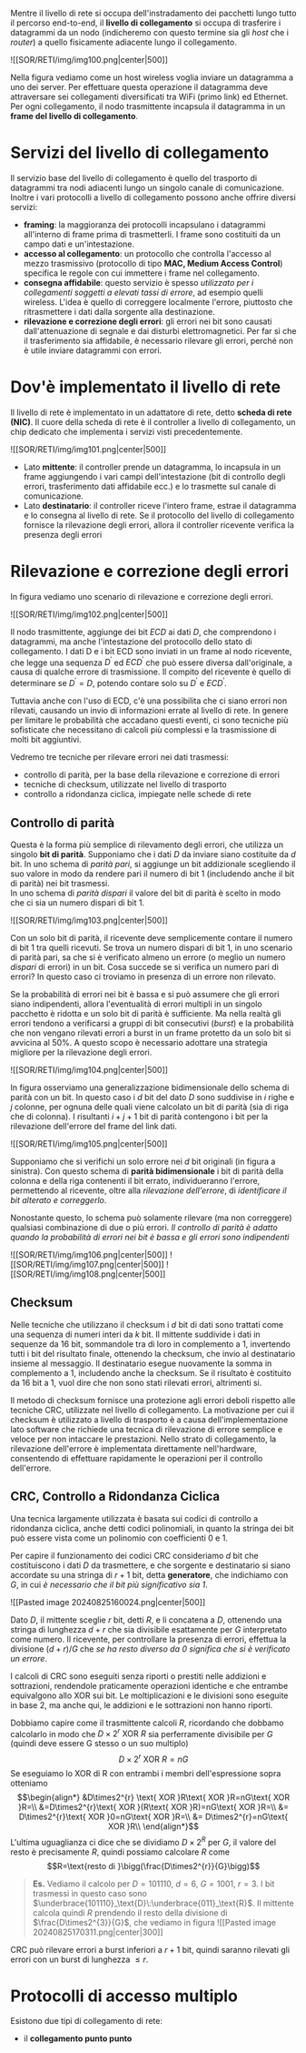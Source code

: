 Mentre il livello di rete si occupa dell'instradamento dei pacchetti lungo tutto il percorso end-to-end, il **livello di collegamento** si occupa di trasferire i datagrammi da un nodo (indicheremo con questo termine sia gli *host* che i *router*) a quello fisicamente adiacente lungo il collegamento.

![[SOR/RETI/img/img100.png|center|500]]

Nella figura vediamo come un host wireless voglia inviare un datagramma a uno dei server. Per effettuare questa operazione il datagramma deve attraversare sei collegamenti diversificati tra WiFi (primo link) ed Ethernet. 
Per ogni collegamento, il nodo trasmittente incapsula il datagramma in un **frame del livello di collegamento**.

# Servizi del livello di collegamento
Il servizio base del livello di collegamento è quello del trasporto di datagrammi tra nodi adiacenti lungo un singolo canale di comunicazione. Inoltre i vari protocolli a livello di collegamento possono anche offrire diversi servizi:
- **framing**: la maggioranza dei protocolli incapsulano i datagrammi all'interno di frame prima di trasmetterli. I frame sono costituiti da un campo dati e un'intestazione.
- **accesso al collegamento**: un protocollo che controlla l'accesso al mezzo trasmissivo (protocollo di tipo **MAC, Medium Access Control**) specifica le regole con cui immettere i frame nel collegamento.
- **consegna affidabile**: questo servizio è spesso *utilizzato per i collegamenti soggetti a elevati tassi di errore*, ad esempio quelli wireless. L'idea è quello di correggere localmente l'errore, piuttosto che ritrasmettere i dati dalla sorgente alla destinazione. 
- **rilevazione e correzione degli errori**: gli errori nei bit sono causati dall'attenuazione di segnale e dai disturbi elettromagnetici. Per far sì che il trasferimento sia affidabile, è necessario rilevare gli errori, perché non è utile inviare datagrammi con errori. 

# Dov'è implementato il livello di rete
Il livello di rete è implementato in un adattatore di rete, detto **scheda di rete (NIC)**. Il cuore della scheda di rete è il controller a livello di collegamento, un chip dedicato che implementa i servizi visti precedentemente.

![[SOR/RETI/img/img101.png|center|500]]

- Lato **mittente**: il controller prende un datagramma, lo incapsula in un frame aggiungendo i vari campi dell'intestazione (bit di controllo degli errori, trasferimento dati affidabile ecc.) e lo trasmette sul canale di comunicazione.
- Lato **destinatario**: il controller riceve l'intero frame, estrae il datagramma e lo consegna al livello di rete. Se il protocollo del livello di collegamento fornisce la rilevazione degli errori, allora il controller ricevente verifica la presenza degli errori

# Rilevazione e correzione degli errori
In figura vediamo uno scenario di rilevazione e correzione degli errori.

![[SOR/RETI/img/img102.png|center|500]]

Il nodo trasmittente, aggiunge dei bit $ECD$ ai dati $D$, che comprendono i datagrammi, ma anche l'intestazione del protocollo dello stato di collegamento. I dati D e i bit ECD sono inviati in un frame al nodo ricevente, che legge una sequenza $D^{'}$ ed $ECD^{'}$ che può essere diversa dall'originale, a causa di qualche errore di trasmissione. 
Il compito del ricevente è quello di determinare se $D^{'}=D$, potendo contare solo su $D^{'}$ e $ECD^{'}$.

Tuttavia anche con l'uso di ECD, c'è una possibilita che ci siano errori non rilevati, causando un invio di informazioni errate al livello di rete. In genere per limitare le probabilità che accadano questi eventi, ci sono tecniche più sofisticate che necessitano di calcoli più  complessi e la trasmissione di molti bit aggiuntivi.

Vedremo tre tecniche per rilevare errori nei dati trasmessi: 
- controllo di parità, per la base della rilevazione e correzione di errori
- tecniche di checksum, utilizzate nel livello di trasporto
- controllo a ridondanza ciclica, impiegate nelle schede di rete

## Controllo di parità
Questa è la forma più semplice di rilevamento degli errori, che utilizza un singolo **bit di parità**. 
Supponiamo che i dati $D$ da inviare siano costituite da $d$ bit. In uno schema di *parità pari*, si aggiunge un bit addizionale scegliendo il suo valore in modo da rendere pari il numero di bit 1 (includendo anche il bit di parità) nei bit trasmessi.  
In uno schema di *parità dispari* il valore del bit di parità è scelto in modo che ci sia un numero dispari di bit 1.

![[SOR/RETI/img/img103.png|center|500]]

Con un solo bit di parità, il ricevente deve semplicemente contare il numero di bit 1 tra quelli ricevuti. Se trova un numero dispari di bit 1, in uno scenario di parità pari, sa che si è verificato almeno un errore (o meglio un numero *dispari* di errori) in un bit.
Cosa succede se si verifica un numero pari di errori? In questo caso ci troviamo in presenza di un errore non rilevato. 

Se la probabilità di errori nei bit è bassa e si può assumere che gli errori siano indipendenti, allora l'eventualità di errori multipli in un singolo pacchetto è ridotta e un solo bit di parità è sufficiente. Ma nella realtà gli errori tendono a verificarsi a gruppi di bit consecutivi (*burst*) e la probabilità che non vengano rilevati errori a burst in un frame protetto da un solo bit si avvicina al 50%. A questo scopo è necessario adottare una strategia migliore per la rilevazione degli errori. 

![[SOR/RETI/img/img104.png|center|500]]

In figura osserviamo una generalizzazione bidimensionale dello schema di parità con un bit. In questo caso i $d$ bit del dato $D$ sono suddivise in $i$ righe e $j$ colonne, per ognuna delle quali viene calcolato un bit di parità (sia di riga che di colonna). 
I risultanti $i+j+1$ bit di parità contengono i bit per la rilevazione dell'errore del frame del link dati. 

![[SOR/RETI/img/img105.png|center|500]]

Supponiamo che si verifichi un solo errore nei $d$ bit originali (in figura a sinistra). Con questo schema di **parità bidimensionale** i bit di parità della colonna e della riga contenenti il bit errato, individueranno l'errore, permettendo al ricevente, oltre alla *rilevazione dell'errore*, di *identificare il bit alterato e correggerlo*. 

Nonostante questo, lo schema può solamente rilevare (ma non correggere) qualsiasi combinazione di due o più errori. *Il controllo di parità è adatto quando la probabilità di errori nei bit è bassa e gli errori sono indipendenti*

![[SOR/RETI/img/img106.png|center|500]]
![[SOR/RETI/img/img107.png|center|500]]
![[SOR/RETI/img/img108.png|center|500]]

## Checksum
Nelle tecniche che utilizzano il checksum i $d$ bit di dati sono trattati come una sequenza di numeri interi da $k$ bit. 
Il mittente suddivide i dati in sequenze da 16 bit, sommandole tra di loro in complemento a 1, invertendo tutti i bit del risultato finale, ottenendo la checksum, che invio al destinatario insieme al messaggio. Il destinatario esegue nuovamente la somma in complemento a 1, includendo anche la checksum. Se il risultato è costituito da 16 bit a 1, vuol dire che non sono stati rilevati errori, altrimenti si.

Il metodo di checksum fornisce una protezione agli errori deboli rispetto alle tecniche CRC, utilizzate nel livello di collegamento. La motivazione per cui il checksum è utilizzato a livello di trasporto è a causa dell'implementazione lato software che richiede una tecnica di rilevazione di errore semplice e veloce per non intaccare le prestazioni. 
Nello strato di collegamento, la rilevazione dell'errore è implementata direttamente nell'hardware, consentendo di effettuare rapidamente le operazioni per il controllo dell'errore.

## CRC, Controllo a Ridondanza Ciclica
Una tecnica largamente utilizzata è basata sui codici di controllo a ridondanza ciclica, anche detti codici polinomiali, in quanto la stringa dei bit può essere vista come un polinomio con coefficienti 0 e 1.

Per capire il funzionamento dei codici CRC consideriamo $d$ bit che costituiscono i dati $D$ da trasmettere, e che sorgente e destinatario si siano accordate su una stringa di $r+1$ bit, detta **generatore**, che indichiamo con $G$, in cui *è necessario che il bit più significativo sia 1*.

![[Pasted image 20240825160024.png|center|500]]

Dato $D$, il mittente sceglie $r$ bit, detti $R$, e li concatena a $D$, ottenendo una stringa di lunghezza $d+r$ che sia divisibile esattamente per $G$ interpretato come numero. Il ricevente, per controllare la presenza di errori, effettua la divisione $(d+r)/G$ che *se ha resto diverso da 0 significa che si è verificato un errore*.

I calcoli di CRC sono eseguiti senza riporti o prestiti nelle addizioni e sottrazioni, rendendole praticamente operazioni identiche e che entrambe equivalgono allo XOR sui bit. Le moltiplicazioni e le divisioni sono eseguite in base 2, ma anche qui, le addizioni e le sottrazioni non hanno riporti. 

Dobbiamo capire come il trasmittente calcoli $R$, ricordando che dobbamo calcolarlo in modo che $D\times2^{r} \text{ XOR }R$ sia perferramente divisibile per $G$ (quindi deve essere G stesso o un suo multiplo) $$D\times2^{r} \text{ XOR }R=nG$$
Se eseguiamo lo XOR di R con entrambi i membri dell'espressione sopra otteniamo $$\begin{align*}
&D\times2^{r} \text{ XOR }R\text{ XOR }R=nG\text{ XOR }R=\\
&=D\times2^{r}\text{ XOR }(R\text{ XOR }R)=nG\text{ XOR }R=\\
&= D\times2^{r}\text{ XOR }0=nG\text{ XOR }R=\\
&= D\times2^{r}=nG\text{ XOR }R\\
\end{align*}$$
L'ultima uguaglianza ci dice che se dividiamo $D\times 2^R$ per $G$, il valore del resto è precisamente $R$, quindi possiamo calcolare $R$ come $$R=\text{resto di }\bigg(\frac{D\times2^{r}}{G}\bigg)$$

>**Es.**
>Vediamo il calcolo per $D=101110$, $d=6$, $G=1001$, $r=3$. I bit trasmessi in questo caso sono $\underbrace{101110}_\text{D}\:\underbrace{011}_\text{R}$.
>Il mittente calcola quindi $R$ prendendo il resto della divisione di $\frac{D\times2^{3}}{G}$, che vediamo in figura 
>![[Pasted image 20240825170311.png|center|300]]

CRC può rilevare errori a burst inferiori a $r+1$ bit, quindi saranno rilevati gli errori con un burst di lunghezza $\leq r$. 

# Protocolli di accesso multiplo
Esistono due tipi di collegamento di rete: 
- il **collegamento punto punto**